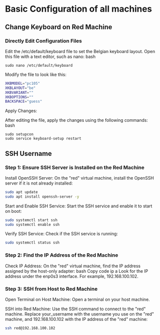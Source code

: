 # Basic Configuration of all machines

## Change Keyboard on Red Machine

### Directly Edit Configuration Files

Edit the /etc/default/keyboard file to set the Belgian keyboard layout. Open this file with a text editor, such as nano:
bash

```linux
sudo nano /etc/default/keyboard
```

Modify the file to look like this:

```bash
XKBMODEL="pc105"
XKBLAYOUT="be"
XKBVARIANT=""
XKBOPTIONS=""
BACKSPACE="guess"
```

Apply Changes:

After editing the file, apply the changes using the following commands:
bash

```linux
sudo setupcon
sudo service keyboard-setup restart
```

## SSH Username

### Step 1: Ensure SSH Server is Installed on the Red Machine

Install OpenSSH Server:
On the "red" virtual machine, install the OpenSSH server if it is not already installed:

```bash
sudo apt update
sudo apt install openssh-server -y
```

Start and Enable SSH Service:
Start the SSH service and enable it to start on boot:

```bash
sudo systemctl start ssh
sudo systemctl enable ssh
```

Verify SSH Service:
Check if the SSH service is running:

```bash
sudo systemctl status ssh
```

### Step 2: Find the IP Address of the Red Machine

Check IP Address:
On the "red" virtual machine, find the IP address assigned by the host-only adapter:
bash
Copy code
ip a
Look for the IP address under the enp0s3 interface. For example, 192.168.100.102.

### Step 3: SSH from Host to Red Machine

Open Terminal on Host Machine:
Open a terminal on your host machine.

SSH into Red Machine:
Use the SSH command to connect to the "red" machine. Replace your_username with the username you use on the "red" machine, and 192.168.100.102 with the IP address of the "red" machine:

```bash
ssh red@192.168.100.102

```
